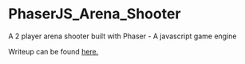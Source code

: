 # PhaserJS_Arena_Shooter
A 2 player arena shooter built with Phaser - A javascript game engine

Writeup can be found [here.](https://curtisvermeeren.github.io/2017/04/16/PhaserJS-Arena-Shooter.html)
